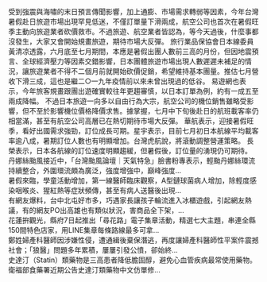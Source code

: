 受到強震與海嘯的末日預言傳聞影響，加上通膨、市場需求轉弱等因素，今年台灣暑假赴日旅遊市場出現罕見低迷，不僅訂單量下滑兩成，航空公司也首次在暑假旺季主動向旅遊業者砍價救市。不過旅遊、航空業者皆認為，等今天過後，什麼事都沒發生，大家又會開始規畫旅遊，期待市場大反彈。
旅行業品保協會日本線委員黃清凉透露，六月底至七月期間，本應是暑假出團人數前三高的月份，但因地震預言、全球經濟壓力等因素交錯影響，日本團體旅遊市場出現人數遲遲未補足的情況，讓旅遊業者不得不二個月前就開始砍價促銷，希望維持基本團量。推估七月營收下滑三成，這也是繼二○一九年疫情前以來未曾出現過的低谷。
易遊網也表示，今年旅客規畫跟團出遊確實較往年更趨審慎，以日本訂單為例，約有一成五至兩成降幅。
不過日本旅遊一向多以自由行為大宗，航空公司的機位銷售雖略受影響，但不至於影響機位價格降價求售。據掌握，七月中下旬後赴日的航班載客率仍相當滿，甚至有航空公司高層已在熱切期待市場大反彈。
華航表示，迎接暑假旺季，看好出國需求強勁，訂位成長可期。星宇表示，目前七月初日本航線平均載客率逾八成，暑期訂位人數也有明顯增加。台灣虎航說，將滾動調整營運策略。
長榮表示，日本各航線的訂位速度明顯趨緩，但暑假後，訂位量的湧現仍可期待。
                    丹娜絲颱風接近中，「台灣颱風論壇｜天氣特急」臉書粉專表示，輕颱丹娜絲環流持續整合，外圍環流頗為廣泛，強度增強中，巔峰強度...                  
                    暑假來臨，學童活動增加，第一線醫師臨床觀察，A型鏈球菌病人增加，除輕度感染咽喉炎、猩紅熱等症狀頻傳，甚至有病人送醫後出現...                  
                    有網友爆料，台中北屯好市多，巧遇家長讓孩子輪流進入冰櫃遊戲，引起網友熱議，有的網友PO出高雄也有類似狀況，害商品全下架，...                  
                    花蓮拚觀光，縣府7日起推出「尋花路」電子集章活動，精選七大主題，串連全縣150間特色店家，用LINE集章每條路線最多可拿...                  
                    鄭姓婦產科醫師因涉嫌性侵，遭通緝後棄保潛逃，再度讓婦產科醫師性平案件震撼社會；「狼醫」問題多年累積，屢屢引發公憤，卻始終...                  
                    史達汀（Statin）類藥物是三高患者降低膽固醇，避免心血管疾病最常使用藥物。衛福部食藥署近期公告史達汀類藥物中文仿單修...                  
